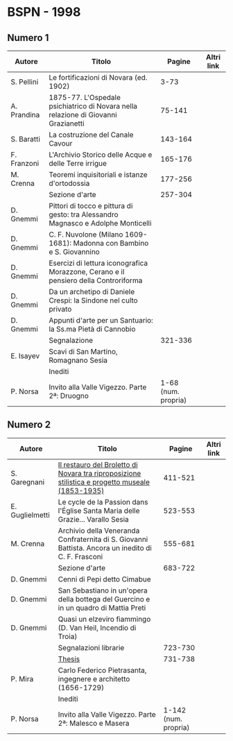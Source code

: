 # BSPN - 1998

## Numero 1

| Autore      | Titolo                                                                               | Pagine              | Altri link |
|-------------|--------------------------------------------------------------------------------------|---------------------|------------|
| S. Pellini  | Le fortificazioni di Novara (ed. 1902)                                               | 3-73                |            |
| A. Prandina | 1875-77. L'Ospedale psichiatrico di Novara nella relazione di Giovanni Grazianetti   | 75-141              |            |
| S. Baratti  | La costruzione del Canale Cavour                                                     | 143-164             |            |
| F. Franzoni | L'Archivio Storico delle Acque e delle Terre irrigue                                 | 165-176             |            |
| M. Crenna   | Teoremi inquisitoriali e istanze d'ortodossia                                        | 177-256             |            |
|             | Sezione d'arte                                                                       | 257-304             |            |
| D. Gnemmi   | Pittori di tocco e pittura di gesto: tra Alessandro Magnasco e Adolphe Monticelli    |                     |            |
| D. Gnemmi   | C. F. Nuvolone (Milano 1609-1681): Madonna con Bambino e S. Giovannino               |                     |            |
| D. Gnemmi   | Esercizi di lettura iconografica Morazzone, Cerano e il pensiero della Controriforma |                     |            |
| D. Gnemmi   | Da un archetipo di Daniele Crespi: la Sindone nel culto privato                      |                     |            |
| D. Gnemmi   | Appunti d'arte per un Santuario: la Ss.ma Pietà di Cannobio                          |                     |            |
|             | Segnalazione                                                                         | 321-336             |            |
| E. Isayev   | Scavi di San Martino, Romagnano Sesia                                                |                     |            |
|             | Inediti                                                                              |                     |            |
| P. Norsa    | Invito alla Valle Vigezzo. Parte 2ª: Druogno                                         | 1-68 (num. propria) |            |

## Numero 2

| Autore          | Titolo                                                                                                                                                         | Pagine               | Altri link |
|-----------------|----------------------------------------------------------------------------------------------------------------------------------------------------------------|----------------------|------------|
| S. Garegnani    | [Il restauro del Broletto di Novara tra riproposizione stilistica e progetto museale (1853-1935)](http://www.ssno.it/BSPNo/1998_Garegnani_RestauroBroletto.pdf) | 411-521              |            |
| E. Guglielmetti | Le cycle de la Passion dans l'Église Santa Maria delle Grazie... Varallo Sesia                                                                                 | 523-553              |            |
| M. Crenna       | Archivio della Veneranda Confraternita di S. Giovanni Battista. Ancora un inedito di C. F. Frasconi                                                            | 555-681              |            |
|                 | Sezione d'arte                                                                                                                                                 | 683-722              |            |
| D. Gnemmi       | Cenni di Pepi detto Cimabue                                                                                                                                    |                      |            |
| D. Gnemmi       | San Sebastiano in un'opera della bottega del Guercino e in un quadro di Mattia Preti                                                                           |                      |            |
| D. Gnemmi       | Quasi un elzeviro fiammingo (D. Van Heil, Incendio di Troia)                                                                                                   |                      |            |
|                 | Segnalazioni librarie                                                                                                                                          | 723-730              |            |
|                 | [Thesis](http://www.ssno.it/BSPNo/bspn_thesis.html#1998)                                                                                                       | 731-738              |            |
| P. Mira         | Carlo Federico Pietrasanta, ingegnere e architetto (1656-1729)                                                                                                 |                      |            |
|                 | Inediti                                                                                                                                                        |                      |            |
| P. Norsa        | Invito alla Valle Vigezzo. Parte 2ª: Malesco e Masera                                                                                                           | 1-142 (num. propria) |            |
